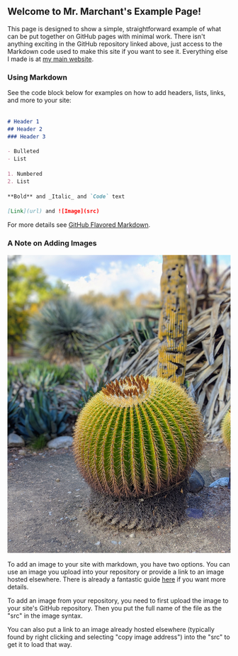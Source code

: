## Welcome to Mr. Marchant's Example Page!

This page is designed to show a simple, straightforward example of what can be put together on GitHub pages with minimal work. There isn't anything exciting in the GitHub repository linked above, just access to the Markdown code used to make this site if you want to see it. Everything else I made is at [my main website](https://mrmarchant.com/).

### Using Markdown

See the code block below for examples on how to add headers, lists, links, and more to your site:

```markdown

# Header 1
## Header 2
### Header 3

- Bulleted
- List

1. Numbered
2. List

**Bold** and _Italic_ and `Code` text

[Link](url) and ![Image](src)
```

For more details see [GitHub Flavored Markdown](https://guides.github.com/features/mastering-markdown/).

### A Note on Adding Images

![cactus](cactus.jpg "Taken at the Fullerton Arboritum on a Pixel 2!")

To add an image to your site with markdown, you have two options. You can use an image you upload into your repository or provide a link to an image hosted elsewhere. There is already a fantastic guide [here](https://www.markdownguide.org/basic-syntax/#images-1) if you want more details.

To add an image from your repository, you need to first upload the image to your site's GitHub repository. Then you put the full name of the file as the "src" in the image syntax.

You can also put a link to an image already hosted elsewhere (typically found by right clicking and selecting "copy image address") into the "src" to get it to load that way.
 
